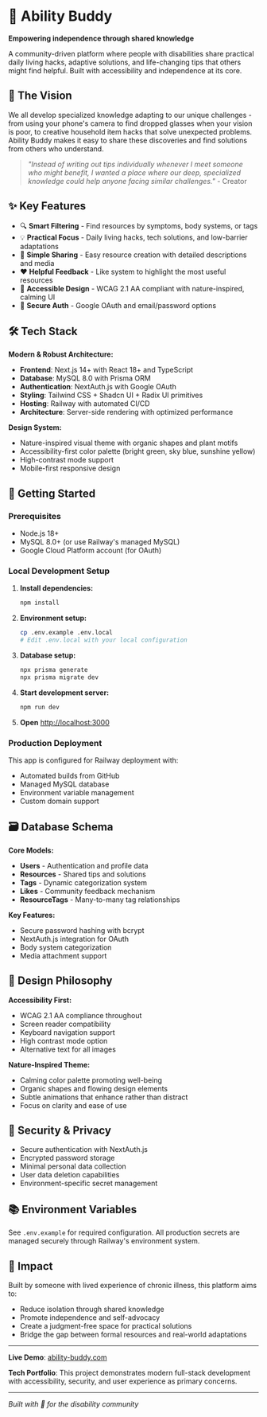 # 🌿 Ability Buddy

**Empowering independence through shared knowledge**

A community-driven platform where people with disabilities share practical daily living hacks, adaptive solutions, and life-changing tips that others might find helpful. Built with accessibility and independence at its core.

## 🎯 **The Vision**

We all develop specialized knowledge adapting to our unique challenges - from using your phone's camera to find dropped glasses when your vision is poor, to creative household item hacks that solve unexpected problems. Ability Buddy makes it easy to share these discoveries and find solutions from others who understand.

> *"Instead of writing out tips individually whenever I meet someone who might benefit, I wanted a place where our deep, specialized knowledge could help anyone facing similar challenges."* - Creator

## ✨ **Key Features**

- 🔍 **Smart Filtering** - Find resources by symptoms, body systems, or tags
- 💡 **Practical Focus** - Daily living hacks, tech solutions, and low-barrier adaptations  
- 👤 **Simple Sharing** - Easy resource creation with detailed descriptions and media
- ❤️ **Helpful Feedback** - Like system to highlight the most useful resources
- 🎨 **Accessible Design** - WCAG 2.1 AA compliant with nature-inspired, calming UI
- 🔐 **Secure Auth** - Google OAuth and email/password options

## 🛠️ **Tech Stack**

**Modern & Robust Architecture:**
- **Frontend**: Next.js 14+ with React 18+ and TypeScript
- **Database**: MySQL 8.0 with Prisma ORM
- **Authentication**: NextAuth.js with Google OAuth
- **Styling**: Tailwind CSS + Shadcn UI + Radix UI primitives
- **Hosting**: Railway with automated CI/CD
- **Architecture**: Server-side rendering with optimized performance

**Design System:**
- Nature-inspired visual theme with organic shapes and plant motifs
- Accessibility-first color palette (bright green, sky blue, sunshine yellow)
- High-contrast mode support
- Mobile-first responsive design

## 🚀 **Getting Started**

### Prerequisites
- Node.js 18+ 
- MySQL 8.0+ (or use Railway's managed MySQL)
- Google Cloud Platform account (for OAuth)

### Local Development Setup

1. **Install dependencies:**
   ```bash
   npm install
   ```

2. **Environment setup:**
   ```bash
   cp .env.example .env.local
   # Edit .env.local with your local configuration
   ```

3. **Database setup:**
   ```bash
   npx prisma generate
   npx prisma migrate dev
   ```

4. **Start development server:**
   ```bash
   npm run dev
   ```

5. **Open** [http://localhost:3000](http://localhost:3000)

### Production Deployment

This app is configured for Railway deployment with:
- Automated builds from GitHub
- Managed MySQL database
- Environment variable management
- Custom domain support

## 🗃️ **Database Schema**

**Core Models:**
- **Users** - Authentication and profile data
- **Resources** - Shared tips and solutions
- **Tags** - Dynamic categorization system
- **Likes** - Community feedback mechanism
- **ResourceTags** - Many-to-many tag relationships

**Key Features:**
- Secure password hashing with bcrypt
- NextAuth.js integration for OAuth
- Body system categorization
- Media attachment support

## 🎨 **Design Philosophy**

**Accessibility First:**
- WCAG 2.1 AA compliance throughout
- Screen reader compatibility
- Keyboard navigation support
- High contrast mode option
- Alternative text for all images

**Nature-Inspired Theme:**
- Calming color palette promoting well-being
- Organic shapes and flowing design elements
- Subtle animations that enhance rather than distract
- Focus on clarity and ease of use

## 🔐 **Security & Privacy**

- Secure authentication with NextAuth.js
- Encrypted password storage
- Minimal personal data collection
- User data deletion capabilities
- Environment-specific secret management

## 📚 **Environment Variables**

See `.env.example` for required configuration. All production secrets are managed securely through Railway's environment system.

## 🌟 **Impact**

Built by someone with lived experience of chronic illness, this platform aims to:
- Reduce isolation through shared knowledge
- Promote independence and self-advocacy
- Create a judgment-free space for practical solutions
- Bridge the gap between formal resources and real-world adaptations

---

**Live Demo**: [ability-buddy.com](https://ability-buddy.com)

**Tech Portfolio**: This project demonstrates modern full-stack development with accessibility, security, and user experience as primary concerns.

---

*Built with 💚 for the disability community* 